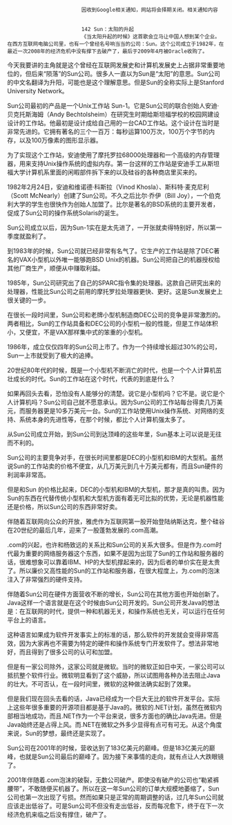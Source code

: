
                            
                            因收到Google相关通知，网站将会择期关闭。相关通知内容
                            
                            
                            142 Sun：太阳的升起
                            《当太阳升起的时候》这首歌会立马让中国人想到某个企业。在西方互联网电脑公司里，也有一个曾经名号响当当的公司：Sun。这个公司成立于1982年，在最近一次2008年的经济危机中没有撑下去破产了，最后于2009年4月被Oracle收购了。

今天我要讲的主角就是这个曾经在互联网发展史和计算机发展史上占据非常重要地位的，但后来“陨落”的Sun公司。很多人一直以为Sun是“太阳”的意思。Sun公司的中文名翻译为升阳，可能也是这个理解意思。但是Sun的全称实际上是Stanford University Network。

Sun公司最初的产品是一个Unix工作站 Sun-1。它是Sun公司的联合创始人安迪·贝克托斯海姆（Andy Bechtolsheim）在研究生时期给斯坦福学校的校园网建设设计的工作站。他最初是设计成给自己用的一台CAD工作站。这个设计在当时是非常先进的。它拥有著名的三个一百万：每秒运算100万次，100万个字节的内存，以及100万像素的图形显示器。

为了实现这个工作站，安迪使用了摩托罗拉68000处理器和一个高级的内存管理器，用来支持Unix操作系统的虚拟内存。第一台这样的工作站是安迪手工从斯坦福大学计算机系里面的闲暇部件拆下来的以及硅谷的各种商店里买来的。

1982年2月24日，安迪和维诺德·科斯拉（Vinod Khosla）、斯科特·麦克尼利（Scott McNearly）创建了Sun公司。不久之后比尔·乔伊（Bill Joy），一个伯克利大学的学生也很快作为创始人加盟了。比尔是著名的BSD系统的主要开发者，促成了Sun公司的操作系统Solaris的诞生。

Sun公司成立以后，因为Sun-1实在是太先进了，一开张就卖得特别好，所以第一季度就盈利了。

到1983年的时候，Sun公司就已经非常有名气了。它生产的工作站是除了DEC著名的VAX小型机以外唯一能够跑BSD Unix的机器。Sun公司把自己的机器授权给其他厂商生产，顺便从中赚取利益。

1985年，Sun公司研究出了自己的SPARC指令集的处理器。这款自己研究出来的处理器，性能比Sun公司之前用的摩托罗拉处理器更快、更好。这是Sun发展史上很关键的一步。

在很长一段时间里，Sun公司和老牌小型机制造商DEC公司的竞争是非常激烈的。两者相比，Sun的工作站具备和DEC公司的小型机一般的性能，但是工作站体积小，又便宜，不是VAX那样集中式的笨重的小型机。

1986年，成立仅仅四年的Sun公司上市了。作为一个持续增长超过30%的公司，Sun一上市就受到了极大的追捧。

20世纪80年代的时候，既是一个小型机不断消亡的时代，也是一个个人计算机茁壮成长的时代。Sun的工作站在这个时代，代表的到底是什么？

如果再回头去看，恐怕没有人能够分的清楚。说它是小型机吗？它不是。说它是个人计算机吗？Sun公司自己就不愿意承认。因为Sun公司的工作站每台得卖几万美元，而服务器更是10多万美元一台。Sun的工作站使用Unix操作系统、对网络的支持、系统本身的先进性等，在那个时候，都比个人计算机强太多了。

从Sun公司成立开始，到Sun公司到达顶峰的这些年里，Sun基本上可以说是无往而不利的。

Sun公司的主要竞争对手，在很长时间里都是DEC的小型机和IBM的大型机。虽然说Sun的工作站卖的价格不便宜，从几万美元到几十万美元都有，而且Sun硬件的利润率非常高。

但是和Sun 的价格比起来，DEC的小型机和IBM的大型机，那才是真的叫贵。因为Sun的东西在代替传统小型机和大型机方面有着无可比拟的优势，无论是机器性能还是价格，所以Sun公司的东西非常好卖。

伴随着互联网向公众的开放，雅虎作为互联网第一股开始登陆纳斯达克，整个硅谷在20世纪的最后几年，迎来了一股蓬勃发展的.com高潮。

.com的兴起，也许和杨致远的关系比和Sun公司的关系大很多。但是作为.com时代最为重要的网络服务器这个东西，如果不是因为出现了Sun的工作站和服务器的话，很难想象可以靠着IBM、HP的大型机撑起来的，因为后者的单价实在是太贵了。所以廉价又高性能的Sun的工作站和服务器，在很大程度上，为.com的泡沫注入了非常强烈的硬件支持。

伴随着Sun公司在硬件方面营收不断的增长，Sun公司在其他方面也开始创新了。Java这样一个语言就是在这个时候由Sun公司开发的。Sun公司开发Java的想法是：在互联网的时代，提供一种和机器无关，和操作系统也无关，可以运行在任何平台上的语言。

这种语言如果成为软件开发事实上的标准的话，那么软件的开发就会变得非常高效，因为大家再也不需要为特定的硬件和操作系统专门开发软件了。想法非常地好，而且得到了很多公司的认可和加盟。

但是有一家公司除外，这家公司就是微软。当时的微软正如日中天，一家公司可以抵抗整个软件行业。微软明显看到了这个威胁，所以试图用各种办法去阻止Java的壮大。不可否认，在一段时间里，微软的这种做法确实起到了效果。

但是我们现在回头去看的话，Java已经成为一个巨大无比的软件开发平台。实际上这些年很多重要的开源项目都是基于Java的。微软的.NET计划，虽然在微软内部相当地成功，而且.NET作为一个平台来说，很多方面也的确比Java先进。但是Java始终还是占得上风。而.NET在微软之外多少显得有点可有可无。从这个角度来说，Sun的梦想，最终还是实现了。

Sun公司在2001年的时候，营收达到了183亿美元的巅峰。但是183亿美元的巅峰，也就是Sun公司最后的巅峰了。因为接下来事情的走向，就有点让人大跌眼镜了。

2001年伴随着.com泡沫的破裂，无数公司破产。即使没有破产的公司也“勒紧裤腰带”，不敢随便买机器了。所以在这一年Sun公司的订单大规模地萎缩了，Sun公司也第一次出现了亏损。然而如果只是正常的周期调整的话，过几年Sun公司就应该走出低谷了。可是Sun公司不但没有走出低谷，反而每况愈下，终于在下一次经济危机来临之后没有撑住，破产了。

                        
                        
                            